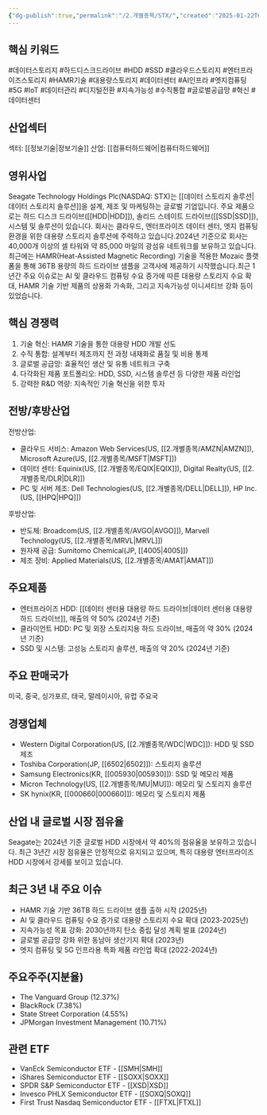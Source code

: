 ```yaml
---
{"dg-publish":true,"permalink":"/2.개별종목/STX/","created":"2025-01-22T06:56:58.030+09:00","updated":"2025-07-29T21:37:05.236+09:00"}
---
```


## 핵심 키워드

#데이터스토리지 #하드디스크드라이브 #HDD #SSD #클라우드스토리지 #엔터프라이즈스토리지 #HAMR기술 #대용량스토리지 #데이터센터 #AI인프라 #엣지컴퓨팅 #5G #IoT #데이터관리 #디지털전환 #지속가능성 #수직통합 #글로벌공급망 #혁신 #데이터센터 

## 산업섹터

섹터: [[정보기술\|정보기술]]
산업: [[컴퓨터하드웨어\|컴퓨터하드웨어]]

## 영위사업

Seagate Technology Holdings Plc(NASDAQ: STX)는 [[데이터 스토리지 솔루션\|데이터 스토리지 솔루션]]을 설계, 제조 및 마케팅하는 글로벌 기업입니다. 주요 제품으로는 하드 디스크 드라이브([[HDD\|HDD]]), 솔리드 스테이트 드라이브([[SSD\|SSD]]), 시스템 및 솔루션이 있습니다. 회사는 클라우드, 엔터프라이즈 데이터 센터, 엣지 컴퓨팅 환경을 위한 대용량 스토리지 솔루션에 주력하고 있습니다.2024년 기준으로 회사는 40,000개 이상의 셀 타워와 약 85,000 마일의 광섬유 네트워크를 보유하고 있습니다. 최근에는 HAMR(Heat-Assisted Magnetic Recording) 기술을 적용한 Mozaic 플랫폼을 통해 36TB 용량의 하드 드라이브 샘플을 고객사에 제공하기 시작했습니다.최근 1년간 주요 이슈로는 AI 및 클라우드 컴퓨팅 수요 증가에 따른 대용량 스토리지 수요 확대, HAMR 기술 기반 제품의 상용화 가속화, 그리고 지속가능성 이니셔티브 강화 등이 있었습니다.

## 핵심 경쟁력

1. 기술 혁신: HAMR 기술을 통한 대용량 HDD 개발 선도
2. 수직 통합: 설계부터 제조까지 전 과정 내재화로 품질 및 비용 통제
3. 글로벌 공급망: 효율적인 생산 및 유통 네트워크 구축
4. 다각화된 제품 포트폴리오: HDD, SSD, 시스템 솔루션 등 다양한 제품 라인업
5. 강력한 R&D 역량: 지속적인 기술 혁신을 위한 투자

## 전방/후방산업

전방산업:

- 클라우드 서비스: Amazon Web Services(US, [[2.개별종목/AMZN\|AMZN]]), Microsoft Azure(US, [[2.개별종목/MSFT\|MSFT]])
- 데이터 센터: Equinix(US, [[2.개별종목/EQIX\|EQIX]]), Digital Realty(US, [[2.개별종목/DLR\|DLR]])
- PC 및 서버 제조: Dell Technologies(US, [[2.개별종목/DELL\|DELL]]), HP Inc.(US, [[HPQ\|HPQ]])

후방산업:

- 반도체: Broadcom(US, [[2.개별종목/AVGO\|AVGO]]), Marvell Technology(US, [[2.개별종목/MRVL\|MRVL]])
- 원자재 공급: Sumitomo Chemical(JP, [[4005\|4005]])
- 제조 장비: Applied Materials(US, [[2.개별종목/AMAT\|AMAT]])

## 주요제품

- 엔터프라이즈 HDD: [[데이터 센터용 대용량 하드 드라이브\|데이터 센터용 대용량 하드 드라이브]], 매출의 약 50% (2024년 기준)
- 클라이언트 HDD: PC 및 외장 스토리지용 하드 드라이브, 매출의 약 30% (2024년 기준)
- SSD 및 시스템: 고성능 스토리지 솔루션, 매출의 약 20% (2024년 기준)

## 주요 판매국가

미국, 중국, 싱가포르, 태국, 말레이시아, 유럽 주요국

## 경쟁업체

- Western Digital Corporation(US, [[2.개별종목/WDC\|WDC]]): HDD 및 SSD 제조
- Toshiba Corporation(JP, [[6502\|6502]]): 스토리지 솔루션
- Samsung Electronics(KR, [[005930\|005930]]): SSD 및 메모리 제품
- Micron Technology(US, [[2.개별종목/MU\|MU]]): 메모리 및 스토리지 솔루션
- SK hynix(KR, [[000660\|000660]]): 메모리 및 스토리지 제품

## 산업 내 글로벌 시장 점유율

Seagate는 2024년 기준 글로벌 HDD 시장에서 약 40%의 점유율을 보유하고 있습니다. 최근 3년간 시장 점유율은 안정적으로 유지되고 있으며, 특히 대용량 엔터프라이즈 HDD 시장에서 강세를 보이고 있습니다.

## 최근 3년 내 주요 이슈

- HAMR 기술 기반 36TB 하드 드라이브 샘플 출하 시작 (2025년)
- AI 및 클라우드 컴퓨팅 수요 증가로 대용량 스토리지 수요 확대 (2023-2025년)
- 지속가능성 목표 강화: 2030년까지 탄소 중립 달성 계획 발표 (2024년)
- 글로벌 공급망 강화 위한 동남아 생산기지 확대 (2023년)
- 엣지 컴퓨팅 및 5G 인프라용 특화 제품 라인업 확대 (2022-2024년)

## 주요주주(지분율)

- The Vanguard Group (12.37%)
- BlackRock (7.38%)
- State Street Corporation (4.55%)
- JPMorgan Investment Management (10.71%)

## 관련 ETF

- VanEck Semiconductor ETF - [[SMH\|SMH]]
- iShares Semiconductor ETF - [[SOXX\|SOXX]]
- SPDR S&P Semiconductor ETF - [[XSD\|XSD]]
- Invesco PHLX Semiconductor ETF - [[SOXQ\|SOXQ]]
- First Trust Nasdaq Semiconductor ETF - [[FTXL\|FTXL]]